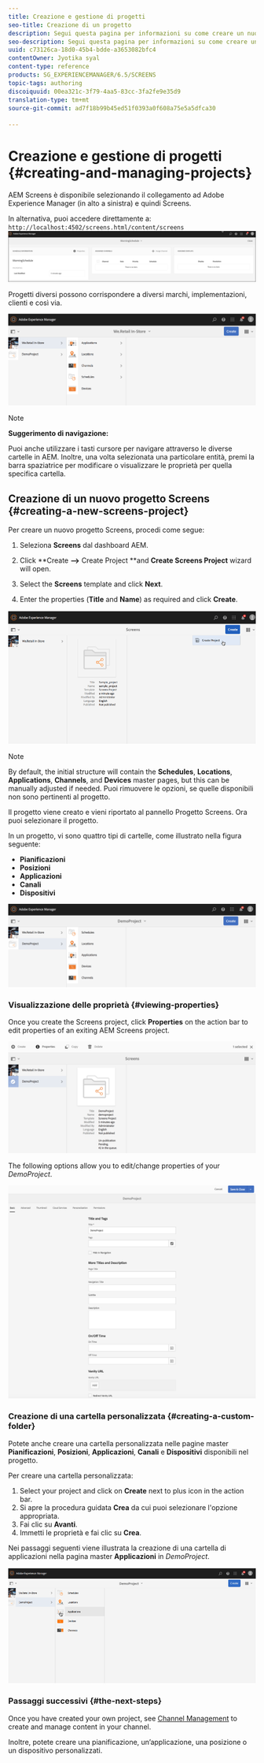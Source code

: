 ```yaml
---
title: Creazione e gestione di progetti
seo-title: Creazione di un progetto
description: Segui questa pagina per informazioni su come creare un nuovo progetto Screens.
seo-description: Segui questa pagina per informazioni su come creare un nuovo progetto Screens.
uuid: c73126ca-18d0-45b4-bdde-a3653082bfc4
contentOwner: Jyotika syal
content-type: reference
products: SG_EXPERIENCEMANAGER/6.5/SCREENS
topic-tags: authoring
discoiquuid: 00ea321c-3f79-4aa5-83cc-3fa2fe9e35d9
translation-type: tm+mt
source-git-commit: ad7f18b99b45ed51f0393a0f608a75e5a5dfca30

---
```



# Creazione e gestione di progetti {#creating-and-managing-projects}

AEM Screens è disponibile selezionando il collegamento ad Adobe Experience Manager (in alto a sinistra) e quindi Screens.

In alternativa, puoi accedere direttamente a: `http://localhost:4502/screens.html/content/screens`![chlimage_1-14](assets/chlimage_1-14.png)

Progetti diversi possono corrispondere a diversi marchi, implementazioni, clienti e così via.

![screen_shot_2018-08-23at105748am](assets/screen_shot_2018-08-23at105748am.png)

>[!NOTE]
>
>**Suggerimento di navigazione:**
>
>Puoi anche utilizzare i tasti cursore per navigare attraverso le diverse cartelle in AEM. Inoltre, una volta selezionata una particolare entità, premi la barra spaziatrice per modificare o visualizzare le proprietà per quella specifica cartella.

## Creazione di un nuovo progetto Screens {#creating-a-new-screens-project}

Per creare un nuovo progetto Screens, procedi come segue:

1. Seleziona **Screens** dal dashboard AEM.
1. Click **Create **--&gt;** Create Project **and **Create Screens Project** wizard will open.

1. Select the **Screens** template and click **Next**.

1. Enter the properties (**Title** and **Name**) as required and click **Create**.

![player1](assets/player1.gif)

>[!NOTE]
>
>By default, the initial structure will contain the **Schedules**, **Locations**, **Applications**, **Channels**, and **Devices** master pages, but this can be manually adjusted if needed. Puoi rimuovere le opzioni, se quelle disponibili non sono pertinenti al progetto.

Il progetto viene creato e vieni riportato al pannello Progetto Screens. Ora puoi selezionare il progetto.

In un progetto, vi sono quattro tipi di cartelle, come illustrato nella figura seguente:

* **Pianificazioni**
* **Posizioni**
* **Applicazioni**
* **Canali**
* **Dispositivi**

![screen_shot_2018-08-23at110114am](assets/screen_shot_2018-08-23at110114am.png)

### Visualizzazione delle proprietà {#viewing-properties}

Once you create the Screens project, click **Properties** on the action bar to edit properties of an exiting AEM Screens project.

![screen_shot_2018-08-23at110211am](assets/screen_shot_2018-08-23at110211am.png)

The following options allow you to edit/change properties of your *DemoProject*.

![screen_shot_2018-08-23at110409am](assets/screen_shot_2018-08-23at110409am.png)

### Creazione di una cartella personalizzata {#creating-a-custom-folder}

Potete anche creare una cartella personalizzata nelle pagine master **Pianificazioni**, **Posizioni**, **Applicazioni**, **Canali** e **Dispositivi** disponibili nel progetto.

Per creare una cartella personalizzata:

1. Select your project and click on **Create** next to plus icon in the action bar.
1. Si apre la procedura guidata **Crea** da cui puoi selezionare l'opzione appropriata.
1. Fai clic su **Avanti**.
1. Immetti le proprietà e fai clic su **Crea**.

Nei passaggi seguenti viene illustrata la creazione di una cartella di applicazioni nella pagina master **Applicazioni** in *DemoProject*.

![player2-1](assets/player2-1.gif)

### Passaggi successivi {#the-next-steps}

Once you have created your own project, see [Channel Management](managing-channels.md) to create and manage content in your channel.

Inoltre, potete creare una pianificazione, un’applicazione, una posizione o un dispositivo personalizzati.
